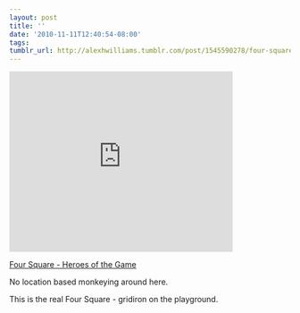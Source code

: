 ```yaml
---
layout: post
title: ''
date: '2010-11-11T12:40:54-08:00'
tags: 
tumblr_url: http://alexhwilliams.tumblr.com/post/1545590278/four-square-heroes-of-the-game-no-location
---
```

<iframe width="400" height="323" src="http://www.youtube.com/embed/bA3CsIlVIWU?wmode=transparent&autohide=1&egm=0&hd=1&iv_load_policy=3&modestbranding=1&rel=0&showinfo=0&showsearch=0" frameborder="0" allowfullscreen></iframe><br/><p><a href="http://www.youtube.com/watch?v=bA3CsIlVIWU&amp;feature=related">Four Square - Heroes of the Game</a></p>
<p>No location based monkeying around here. </p>
<p>This is the real Four Square - gridiron on the playground. </p>
